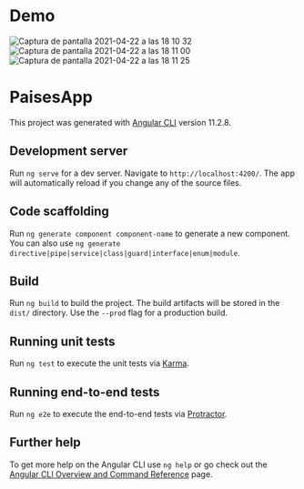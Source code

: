 # Demo
![Captura de pantalla 2021-04-22 a las 18 10 32](https://user-images.githubusercontent.com/63852519/115747994-0d63d380-a396-11eb-88a8-b97d0807ec22.png)
![Captura de pantalla 2021-04-22 a las 18 11 00](https://user-images.githubusercontent.com/63852519/115748060-1d7bb300-a396-11eb-87a8-887b67b3a124.png)
![Captura de pantalla 2021-04-22 a las 18 11 25](https://user-images.githubusercontent.com/63852519/115748124-2bc9cf00-a396-11eb-9c3b-292622321a3e.png)


# PaisesApp

This project was generated with [Angular CLI](https://github.com/angular/angular-cli) version 11.2.8.

## Development server

Run `ng serve` for a dev server. Navigate to `http://localhost:4200/`. The app will automatically reload if you change any of the source files.

## Code scaffolding

Run `ng generate component component-name` to generate a new component. You can also use `ng generate directive|pipe|service|class|guard|interface|enum|module`.

## Build

Run `ng build` to build the project. The build artifacts will be stored in the `dist/` directory. Use the `--prod` flag for a production build.

## Running unit tests

Run `ng test` to execute the unit tests via [Karma](https://karma-runner.github.io).

## Running end-to-end tests

Run `ng e2e` to execute the end-to-end tests via [Protractor](http://www.protractortest.org/).

## Further help

To get more help on the Angular CLI use `ng help` or go check out the [Angular CLI Overview and Command Reference](https://angular.io/cli) page.
